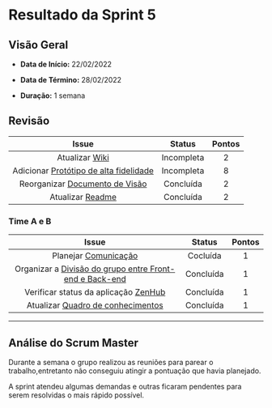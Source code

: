 # Resultado da Sprint 5

## Visão Geral

- **Data de Início:** 22/02/2022

- **Data de Término:** 28/02/2022

- **Duração:** 1 semana

## Revisão

|                                                 Issue                                                 |   Status   | Pontos |
| :---------------------------------------------------------------------------------------------------: | :--------: | :----: |
|      Atualizar [Wiki](https://github.com/fga-eps-mds/2021.2-Sigaa-Plus/issues/87)      | Incompleta  |  2    |
|               Adicionar [Protótipo de alta fidelidade](https://github.com/fga-eps-mds/Tema-02/issues/76)               | Incompleta |  8     |
|         Reorganizar [Documento de Visão](https://github.com/fga-eps-mds/2021.2-Sigaa-Plus/issues/91)         | Concluída |  2     |
| Atualizar [Readme](https://github.com/fga-eps-mds/Tema-02/issues/78) |Concluída |    2  |



### Time A e B
|                                                 Issue                                                 |   Status   | Pontos |
| :---------------------------------------------------------------------------------------------------: | :--------: | :----: |
|      Planejar [Comunicação](https://github.com/fga-eps-mds/Tema-02/issues/86)      | Cocluída |  1   |
|               Organizar a  [Divisão do grupo entre Front-end e Back-end](https://github.com/fga-eps-mds/Tema-02/issues/83)               | Concluída |  1     |
|         Verificar status da aplicação [ZenHub](https://github.com/fga-eps-mds/Tema-02/issues/85)          | Concluída |    1   |
| Atualizar [Quadro de conhecimentos](https://github.com/fga-eps-mds/Tema-02/issues/84) | Concluída|   1    |

---

## Análise do Scrum Master

Durante a semana o grupo realizou as reuniões para parear o trabalho,entretanto  não conseguiu atingir a pontuação que havia planejado.

A sprint atendeu algumas demandas e outras ficaram pendentes para serem resolvidas o mais rápido possível.